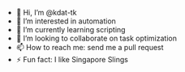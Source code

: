 - 👋 Hi, I’m @kdat-tk
- 👀 I’m interested in automation
- 🌱 I’m currently learning scripting
- 💞️ I’m looking to collaborate on task optimization
- 📫 How to reach me: send me a pull request
- ⚡ Fun fact: I like Singapore Slings

<!---
kdat-tk/kdat-tk is a ✨ special ✨ repository because its `README.md` (this file) appears on your GitHub profile.
You can click the Preview link to take a look at your changes.
--->
